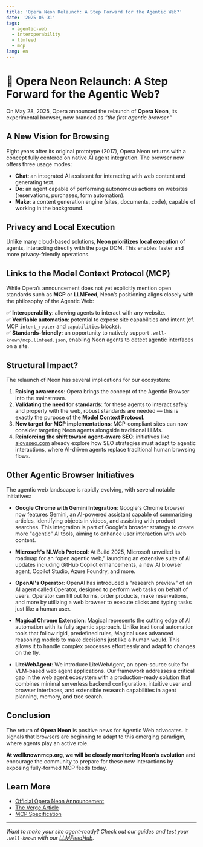 ```yaml
---
title: 'Opera Neon Relaunch: A Step Forward for the Agentic Web?'
date: '2025-05-31'
tags:
  - agentic-web
  - interoperability
  - llmfeed
  - mcp
lang: en
---
```


# 🧠 Opera Neon Relaunch: A Step Forward for the Agentic Web?

On May 28, 2025, Opera announced the relaunch of **Opera Neon**, its experimental browser, now branded as *“the first agentic browser.”*

## A New Vision for Browsing

Eight years after its original prototype (2017), Opera Neon returns with a concept fully centered on native AI agent integration. The browser now offers three usage modes:

- **Chat**: an integrated AI assistant for interacting with web content and generating text.
- **Do**: an agent capable of performing autonomous actions on websites (reservations, purchases, form automation).
- **Make**: a content generation engine (sites, documents, code), capable of working in the background.

## Privacy and Local Execution

Unlike many cloud-based solutions, **Neon prioritizes local execution** of agents, interacting directly with the page DOM. This enables faster and more privacy-friendly operations.

## Links to the Model Context Protocol (MCP)

While Opera’s announcement does not yet explicitly mention open standards such as **MCP** or **LLMFeed**, Neon’s positioning aligns closely with the philosophy of the Agentic Web:

✅ **Interoperability**: allowing agents to interact with any website.  
✅ **Verifiable automation**: potential to expose site capabilities and intent (cf. MCP `intent_router` and `capabilities` blocks).  
✅ **Standards-friendly**: an opportunity to natively support `.well-known/mcp.llmfeed.json`, enabling Neon agents to detect agentic interfaces on a site.

## Structural Impact?

The relaunch of Neon has several implications for our ecosystem:

1. **Raising awareness**: Opera brings the concept of the Agentic Browser into the mainstream.
2. **Validating the need for standards**: for these agents to interact safely and properly with the web, robust standards are needed — this is exactly the purpose of the **Model Context Protocol**.
3. **New target for MCP implementations**: MCP-compliant sites can now consider targeting Neon agents alongside traditional LLMs.
4. **Reinforcing the shift toward agent-aware SEO**: initiatives like [aiovsseo.com](https://aiovsseo.com) already explore how SEO strategies must adapt to agentic interactions, where AI-driven agents replace traditional human browsing flows.

## Other Agentic Browser Initiatives

The agentic web landscape is rapidly evolving, with several notable initiatives:

- **Google Chrome with Gemini Integration**: Google's Chrome browser now features Gemini, an AI-powered assistant capable of summarizing articles, identifying objects in videos, and assisting with product searches. This integration is part of Google's broader strategy to create more "agentic" AI tools, aiming to enhance user interaction with web content.

- **Microsoft's NLWeb Protocol**: At Build 2025, Microsoft unveiled its roadmap for an “open agentic web,” launching an extensive suite of AI updates including GitHub Copilot enhancements, a new AI browser agent, Copilot Studio, Azure Foundry, and more.

- **OpenAI's Operator**: OpenAI has introduced a "research preview" of an AI agent called Operator, designed to perform web tasks on behalf of users. Operator can fill out forms, order products, make reservations, and more by utilizing a web browser to execute clicks and typing tasks just like a human user.

- **Magical Chrome Extension**: Magical represents the cutting edge of AI automation with its fully agentic approach. Unlike traditional automation tools that follow rigid, predefined rules, Magical uses advanced reasoning models to make decisions just like a human would. This allows it to handle complex processes effortlessly and adapt to changes on the fly.

- **LiteWebAgent**: We introduce LiteWebAgent, an open-source suite for VLM-based web agent applications. Our framework addresses a critical gap in the web agent ecosystem with a production-ready solution that combines minimal serverless backend configuration, intuitive user and browser interfaces, and extensible research capabilities in agent planning, memory, and tree search.

## Conclusion

The return of **Opera Neon** is positive news for Agentic Web advocates. It signals that browsers are beginning to adapt to this emerging paradigm, where agents play an active role.

**At wellknownmcp.org, we will be closely monitoring Neon’s evolution** and encourage the community to prepare for these new interactions by exposing fully-formed MCP feeds today.

## Learn More

- [Official Opera Neon Announcement](https://press.opera.com/2025/05/28/opera-neon-the-first-ai-agentic-browser/)
- [The Verge Article](https://www.theverge.com/news/675406/opera-neon-ai-agentic-browser-chat-do-make-launch-release-date)
- [MCP Specification](https://wellknownmcp.org/spec/llmfeed.md)

---

*Want to make your site agent-ready? Check out our guides and test your `.well-known` with our [LLMFeedHub](https://wellknownmcp.org/preview/).*
